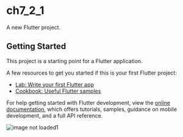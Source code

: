 # ch7_2_1

A new Flutter project.

## Getting Started

This project is a starting point for a Flutter application.

A few resources to get you started if this is your first Flutter project:

- [Lab: Write your first Flutter app](https://docs.flutter.dev/get-started/codelab)
- [Cookbook: Useful Flutter samples](https://docs.flutter.dev/cookbook)

For help getting started with Flutter development, view the
[online documentation](https://docs.flutter.dev/), which offers tutorials,
samples, guidance on mobile development, and a full API reference.  

![image not loaded1](https://user-images.githubusercontent.com/114163699/218302446-5e05acb8-5acb-4f45-b1c3-5bedc3b1d7c9.png)

